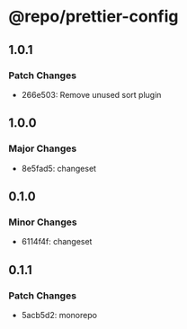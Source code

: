 # @repo/prettier-config

## 1.0.1

### Patch Changes

- 266e503: Remove unused sort plugin

## 1.0.0

### Major Changes

- 8e5fad5: changeset

## 0.1.0

### Minor Changes

- 6114f4f: changeset

## 0.1.1

### Patch Changes

- 5acb5d2: monorepo
